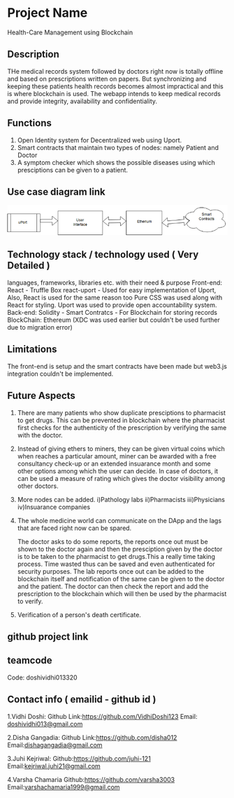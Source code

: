# Project Name
Health-Care Management using Blockchain

## Description
THe medical records system followed by doctors right now is totally offline and based on prescriptions written on papers. But synchronizing and keeping these patients health records becomes almost impractical and this is where blockchain is used. The webapp intends to keep medical records and provide integrity, availability and confidentiality.

## Functions
1. Open Identity system for Decentralized web using Uport.
2. Smart contracts that maintain two types of nodes: namely Patient and Doctor
3. A symptom checker which shows the possible diseases using which presciptions can be given to a patient.

## Use case diagram link
![alt text](pic.png)
## Technology stack / technology used ( Very Detailed )

languages, frameworks, libraries etc. with their need & purpose
Front-end: React - Truffle Box react-uport - Used for easy implementation of Uport, Also, React is used for the same reason too 
Pure CSS was used along with React for styling.
Uport was used to provide open accountability system.
Back-end: Solidity - Smart Contratcs - For Blockchain for storing records
BlockChain: Ethereum (XDC was used earlier but couldn't be used further due to migration error)

## Limitations
The front-end is setup and the smart contracts have been made but web3.js integration couldn't be implemented.
## Future Aspects
1. There are many patients who show duplicate presciptions to pharmacist to get drugs. This can be prevented in blockchain where the pharmacist first checks for the authenticity of the prescription by verifying the same with the doctor.

2. Instead of giving ethers to miners, they can be given virtual coins which when reaches a particular amount, miner can be awarded with a free consultancy check-up or an extended insuarance month and some other options among which the user can decide. In case of doctors, it can be used a measure of rating which gives the doctor visibility among other doctors.

3. More nodes can be added. i)Pathology labs ii)Pharmacists iii)Physicians iv)Insuarance companies

4. The whole medicine world can communicate on the DApp and the lags that are faced right now can be spared.

      The doctor asks to do some reports, the reports once out must be shown to the doctor again and then the presciption given by the doctor is to be taken to the pharmacist to get drugs.This a really time taking process.
      Time wasted thus can be saved and even authenticated for security purposes.
      The lab reports once out can be added to the blockchain itself and notification of the same can be given to the doctor and the patient. The doctor can then check the report and add the prescription to the blockchain which will then be used by the pharmacist to verify. 

5. Verification of a person's death certificate.

## github project link

## teamcode
Code: doshividhi013320
## Contact info ( emailid - github id )
1.Vidhi Doshi:
Github Link:https://github.com/VidhiDoshi123
Email: doshividhi013@gmail.com

2.Disha Gangadia:
Github Link:https://github.com/disha012
Email:dishagangadia@gmail.com

3.Juhi Kejriwal:
Github:https://github.com/juhi-121
Email:kejriwal.juhi21@gmail.com

4.Varsha Chamaria
Github:https://github.com/varsha3003
Email:varshachamaria1999@gmail.com

